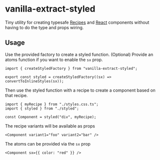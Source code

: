 # vanilla-extract-styled

Tiny utility for creating typesafe [Recipes](https://vanilla-extract.style/documentation/packages/recipes/) and [React](https://reactjs.org/) components without having to do the type and props wiring.

## Usage

Use the provided factory to create a styled function.
(Optional) Provide an atoms function if you want to enable the `sx` prop.

```tsx
import { createStyledFactory } from "vanilla-extract-styled";

export const styled = createStyledFactory((sx) => convertToInlineStyles(sx));
```

Then use the styled function with a recipe to create a component based on that recipe.

```tsx
import { myRecipe } from "./styles.css.ts";
import { styled } from "./styled";

const Component = styled("div", myRecipe);
```

The recipe variants will be available as props

```tsx
<Component variant1="foo" variant2="bar" />
```

The atoms can be provided via the `sx` prop

```tsx
<Component sx={{ color: "red" }} />
```
